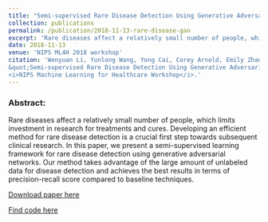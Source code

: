 ```yaml
---
title: "Semi-supervised Rare Disease Detection Using Generative Adversarial Network"
collection: publications
permalink: /publication/2018-11-13-rare-disease-gan
excerpt: 'Rare diseases affect a relatively small number of people, which limits investment in research for treatments...'
date: 2018-11-13
venue: 'NIPS ML4H 2018 workshop'
citation: 'Wenyuan Li, Yunlong Wang, Yong Cai, Corey Arnold, Emily Zhao, and Yilian Yuan (2018). 
&quot;Semi-supervised Rare Disease Detection Using Generative Adversarial Network.&quot; 
<i>NIPS Machine Learning for Healthcare Workshop</i>.'
---
```

### Abstract:
Rare diseases affect a relatively small number of people, which limits investment in research for treatments and cures. 
Developing an efficient method for rare disease detection is a crucial first step towards subsequent clinical research. 
In this paper, we present a semi-supervised learning framework for rare disease detection using generative adversarial networks. 
Our method takes advantage of the large amount of unlabeled data for disease detection and achieves the best results in 
terms of precision-recall score compared to baseline techniques.

[Download paper here](https:)

[Find code here](https://github.com/Wenyuan-Vincent-Li/GAN_Rare_Disease_Detection)
